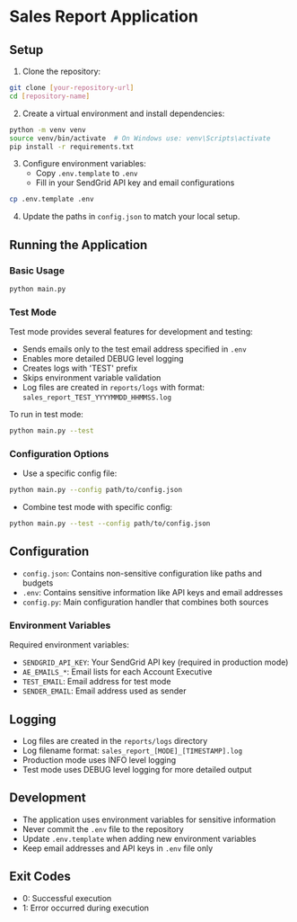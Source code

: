 # Sales Report Application

## Setup

1. Clone the repository:
```bash
git clone [your-repository-url]
cd [repository-name]
```

2. Create a virtual environment and install dependencies:
```bash
python -m venv venv
source venv/bin/activate  # On Windows use: venv\Scripts\activate
pip install -r requirements.txt
```

3. Configure environment variables:
   - Copy `.env.template` to `.env`
   - Fill in your SendGrid API key and email configurations
```bash
cp .env.template .env
```

4. Update the paths in `config.json` to match your local setup.

## Running the Application

### Basic Usage
```bash
python main.py
```

### Test Mode
Test mode provides several features for development and testing:
- Sends emails only to the test email address specified in `.env`
- Enables more detailed DEBUG level logging
- Creates logs with 'TEST' prefix
- Skips environment variable validation
- Log files are created in `reports/logs` with format: `sales_report_TEST_YYYYMMDD_HHMMSS.log`

To run in test mode:
```bash
python main.py --test
```

### Configuration Options
- Use a specific config file:
```bash
python main.py --config path/to/config.json
```

- Combine test mode with specific config:
```bash
python main.py --test --config path/to/config.json
```

## Configuration

- `config.json`: Contains non-sensitive configuration like paths and budgets
- `.env`: Contains sensitive information like API keys and email addresses
- `config.py`: Main configuration handler that combines both sources

### Environment Variables
Required environment variables:
- `SENDGRID_API_KEY`: Your SendGrid API key (required in production mode)
- `AE_EMAILS_*`: Email lists for each Account Executive
- `TEST_EMAIL`: Email address for test mode
- `SENDER_EMAIL`: Email address used as sender

## Logging
- Log files are created in the `reports/logs` directory
- Log filename format: `sales_report_[MODE]_[TIMESTAMP].log`
- Production mode uses INFO level logging
- Test mode uses DEBUG level logging for more detailed output

## Development

- The application uses environment variables for sensitive information
- Never commit the `.env` file to the repository
- Update `.env.template` when adding new environment variables
- Keep email addresses and API keys in `.env` file only

## Exit Codes
- 0: Successful execution
- 1: Error occurred during execution
